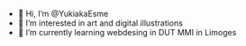 - 👋 Hi, I’m @YukiakaEsme
- 👀 I’m interested in art and digital illustrations
- 🌱 I’m currently learning webdesing in DUT MMI in Limoges

<!---
YukiakaEsme/YukiakaEsme is a ✨ special ✨ repository because its `README.md` (this file) appears on your GitHub profile.
You can click the Preview link to take a look at your changes.
--->
